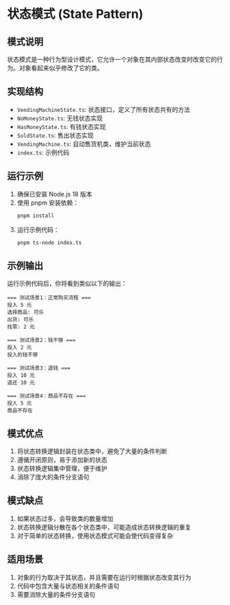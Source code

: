 # 状态模式 (State Pattern)

## 模式说明

状态模式是一种行为型设计模式，它允许一个对象在其内部状态改变时改变它的行为。对象看起来似乎修改了它的类。

## 实现结构

- `VendingMachineState.ts`: 状态接口，定义了所有状态共有的方法
- `NoMoneyState.ts`: 无钱状态实现
- `HasMoneyState.ts`: 有钱状态实现
- `SoldState.ts`: 售出状态实现
- `VendingMachine.ts`: 自动售货机类，维护当前状态
- `index.ts`: 示例代码

## 运行示例

1. 确保已安装 Node.js 18 版本
2. 使用 pnpm 安装依赖：
   ```bash
   pnpm install
   ```
3. 运行示例代码：
   ```bash
   pnpm ts-node index.ts
   ```

## 示例输出

运行示例代码后，你将看到类似以下的输出：

```
=== 测试场景1：正常购买流程 ===
投入 5 元
选择商品: 可乐
出货: 可乐
找零: 2 元

=== 测试场景2：钱不够 ===
投入 2 元
投入的钱不够

=== 测试场景3：退钱 ===
投入 10 元
退还 10 元

=== 测试场景4：商品不存在 ===
投入 5 元
商品不存在
```

## 模式优点

1. 将状态转换逻辑封装在状态类中，避免了大量的条件判断
2. 遵循开闭原则，易于添加新的状态
3. 状态转换逻辑集中管理，便于维护
4. 消除了庞大的条件分支语句

## 模式缺点

1. 如果状态过多，会导致类的数量增加
2. 状态转换逻辑分散在各个状态类中，可能造成状态转换逻辑的重复
3. 对于简单的状态转换，使用状态模式可能会使代码变得复杂

## 适用场景

1. 对象的行为取决于其状态，并且需要在运行时根据状态改变其行为
2. 代码中包含大量与状态相关的条件语句
3. 需要消除大量的条件分支语句 